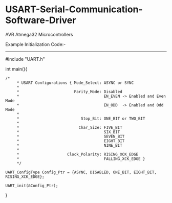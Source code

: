 # USART-Serial-Communication-Software-Driver
AVR Atmega32 Microcontrollers

Example Initialization Code:-
________________________________

#include "UART.h"

int main(){

	/*
		 * USART Configurations { Mode_Select: ASYNC or SYNC
		 *
		 * 					      Parity_Mode: Disabled
		 * 					     			   EN_EVEN -> Enabled and Even Mode
		 * 					     			   EN_ODD  -> Enabled and Odd Mode
		 *
		 * 					         Stop_Bit: ONE_BIT or TWO_BIT
		 *
		 * 					        Char_Size: FIVE_BIT
		 * 					       			   SIX_BIT
		 * 					       			   SEVEN_BIT
		 * 					       			   EIGHT_BIT
		 * 					       			   NINE_BIT
		 *
		 * 					   Clock_Polarity: RISING_XCK_EDGE
		 * 					  			   	   FALLING_XCK_EDGE }
		 */

	UART_ConfigType Config_Ptr = {ASYNC, DISABLED, ONE_BIT, EIGHT_BIT, RISING_XCK_EDGE};

	UART_init(&Config_Ptr);
  
}
